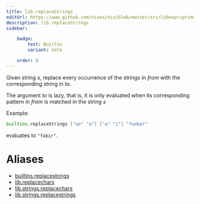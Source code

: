 ```yaml
---
title: lib.replaceStrings
editUrl: https://www.github.com/nixos/nix/blob/master/src/libexpr/primops.cc
description: lib.replaceStrings
sidebar:

    badge:
        text: Builtin
        variant: note

    order: 8
---
```


Given string *s*, replace every occurrence of the strings in *from*
with the corresponding string in *to*.

The argument *to* is lazy, that is, it is only evaluated when its corresponding pattern in *from* is matched in the string *s*

Example:

```nix
builtins.replaceStrings ["oo" "a"] ["a" "i"] "foobar"
```

evaluates to `"fabir"`.


# Aliases

- [builtins.replacestrings](/nix-doc-comments/reference/builtins/builtins-replacestrings)
- [lib.replacechars](/nix-doc-comments/reference/lib/lib-replacechars)
- [lib.strings.replacechars](/nix-doc-comments/reference/lib/strings/lib-strings-replacechars)
- [lib.strings.replacestrings](/nix-doc-comments/reference/lib/strings/lib-strings-replacestrings)


